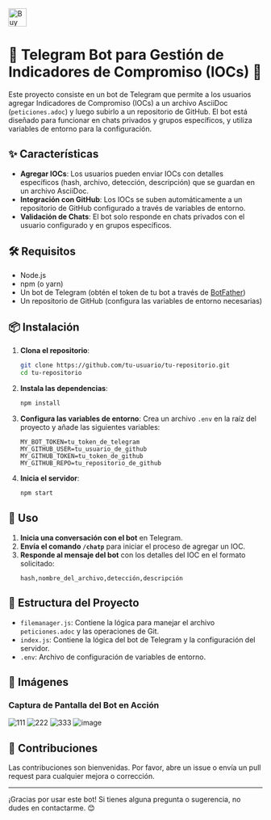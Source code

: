 <a href='https://ko-fi.com/O4O3W3IIA' target='_blank'>
  <img height='36' style='border:0px;height:36px;' src='https://storage.ko-fi.com/cdn/kofi5.png?v=6' border='0' alt='Buy Me a Coffee at ko-fi.com' />
</a>

# 🤖 Telegram Bot para Gestión de Indicadores de Compromiso (IOCs) 📝

Este proyecto consiste en un bot de Telegram que permite a los usuarios agregar Indicadores de Compromiso (IOCs) a un archivo AsciiDoc (`peticiones.adoc`) y luego subirlo a un repositorio de GitHub. El bot está diseñado para funcionar en chats privados y grupos específicos, y utiliza variables de entorno para la configuración.

## ✨ Características

- **Agregar IOCs**: Los usuarios pueden enviar IOCs con detalles específicos (hash, archivo, detección, descripción) que se guardan en un archivo AsciiDoc.
- **Integración con GitHub**: Los IOCs se suben automáticamente a un repositorio de GitHub configurado a través de variables de entorno.
- **Validación de Chats**: El bot solo responde en chats privados con el usuario configurado y en grupos específicos.

## 🛠️ Requisitos

- Node.js
- npm (o yarn)
- Un bot de Telegram (obtén el token de tu bot a través de [BotFather](https://t.me/BotFather))
- Un repositorio de GitHub (configura las variables de entorno necesarias)

## 📦 Instalación

1. **Clona el repositorio**:
    ```bash
    git clone https://github.com/tu-usuario/tu-repositorio.git
    cd tu-repositorio
    ```

2. **Instala las dependencias**:
    ```bash
    npm install
    ```

3. **Configura las variables de entorno**:
    Crea un archivo `.env` en la raíz del proyecto y añade las siguientes variables:
    ```env
    MY_BOT_TOKEN=tu_token_de_telegram
    MY_GITHUB_USER=tu_usuario_de_github
    MY_GITHUB_TOKEN=tu_token_de_github
    MY_GITHUB_REPO=tu_repositorio_de_github
    ```

4. **Inicia el servidor**:
    ```bash
    npm start
    ```

## 📝 Uso

1. **Inicia una conversación con el bot** en Telegram.
2. **Envía el comando `/chatp`** para iniciar el proceso de agregar un IOC.
3. **Responde al mensaje del bot** con los detalles del IOC en el formato solicitado:
    ```
    hash,nombre_del_archivo,detección,descripción
    ```

## 📁 Estructura del Proyecto

- `filemanager.js`: Contiene la lógica para manejar el archivo `peticiones.adoc` y las operaciones de Git.
- `index.js`: Contiene la lógica del bot de Telegram y la configuración del servidor.
- `.env`: Archivo de configuración de variables de entorno.

## 📸 Imágenes

### Captura de Pantalla del Bot en Acción

![111](https://github.com/user-attachments/assets/7c48b9ed-00fe-4052-88b6-434d50d3072f)
![222](https://github.com/user-attachments/assets/95ef1900-b36f-4bb9-ac36-de155f25f02b)
![333](https://github.com/user-attachments/assets/fafd4d27-b839-43ae-8138-668ee0e192d0)
![image](https://github.com/user-attachments/assets/bd02b5ef-6b84-463f-b841-923b376392b1)



## 🤝 Contribuciones

Las contribuciones son bienvenidas. Por favor, abre un issue o envía un pull request para cualquier mejora o corrección.

---

¡Gracias por usar este bot! Si tienes alguna pregunta o sugerencia, no dudes en contactarme. 😊



